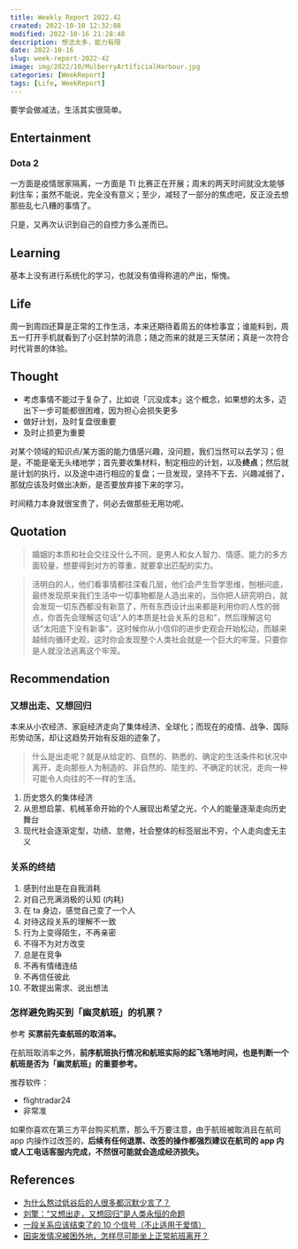```yaml
---
title: Weekly Report 2022.42
created: 2022-10-10 12:32:08
modified: 2022-10-16 21:28:48
description: 想法太多，能力有限
date: 2022-10-16
slug: week-report-2022-42
image: img/2022/10/MulberryArtificialHarbour.jpg
categories: [WeekReport]
tags: [Life, WeekReport]
---
```


要学会做减法，生活其实很简单。

## Entertainment

### Dota 2

一方面是疫情居家隔离，一方面是 TI 比赛正在开展；周末的两天时间就没太能够刹住车；虽然不能说，完全没有意义；至少，减轻了一部分的焦虑吧，反正没去想那些乱七八糟的事情了。

只是，又再次认识到自己的自控力多么差而已。

## Learning

基本上没有进行系统化的学习，也就没有值得称道的产出，惭愧。

## Life

周一到周四还算是正常的工作生活，本来还期待着周五的体检事宜；谁能料到，周五一打开手机就看到了小区封禁的消息；随之而来的就是三天禁闭；真是一次符合时代背景的体验。

## Thought

- 考虑事情不能过于复杂了，比如说「沉没成本」这个概念，如果想的太多，迈出下一步可能都很困难，因为担心会损失更多
- 做好计划，及时复盘很重要
- 及时止损更为重要

对某个领域的知识点/某方面的能力值感兴趣，没问题，我们当然可以去学习；但是，不能是毫无头绪地学；首先要收集材料，制定相应的计划，以及**终点**；然后就是计划的执行，以及途中进行相应的复盘；一旦发现，坚持不下去、兴趣减弱了，那就应该及时做出决断，是否要放弃接下来的学习。

时间精力本身就很宝贵了，何必去做那些无用功呢。

## Quotation

> 婚姻的本质和社会交往没什么不同，是男人和女人智力、情感、能力的多方面较量，想要得到对方的尊重，就要拿出匹配的实力。

> 活明白的人，他们看事情都往深看几层，他们会产生哲学思维，刨根问底，最终发现原来我们生活中一切事物都是人造出来的，当你把人研究明白，就会发现一切东西都没有新意了，所有东西设计出来都是利用你的人性的弱点，你首先会理解这句话“人的本质是社会关系的总和”，然后理解这句话“太阳底下没有新事”，这时候你从小信仰的进步史观会开始松动，而越来越倾向循环史观，这时你会发现整个人类社会就是一个巨大的牢笼，只要你是人就没法逃离这个牢笼。

## Recommendation

### 又想出走、又想回归

本来从小农经济、家庭经济走向了集体经济、全球化；而现在的疫情、战争、国际形势动荡，却让这趋势开始有反爼的迹象了。

> 什么是出走呢？就是从给定的、自然的、熟悉的、确定的生活条件和状况中离开，走向那些人为制造的、非自然的、陌生的、不确定的状况，走向一种可能令人向往的不一样的生活。

1. 历史悠久的集体经济
2. 从思想启蒙、机械革命开始的个人展现出希望之光，个人的能量逐渐走向历史舞台
3. 现代社会逐渐定型，功绩、怠倦，社会整体的标签层出不穷，个人走向虚无主义

### 关系的终结

1. 感到付出是在自我消耗
2. 对自己充满消极的认知 (内耗)
3. 在 ta 身边，感觉自己变了一个人
4. 对待这段关系的理解不一致
5. 行为上变得陌生，不再亲密
6. 不得不为对方改变
7. 总是在竞争
8. 不再有情绪连结
9. 不再信任彼此
10. 不敢提出需求、说出想法

### 怎样避免购买到「幽灵航班」的机票？

参考 **买票前先查航班的取消率。**

在航班取消率之外，**前序航班执行情况和航班实际的起飞落地时间，也是判断一个航班是否为「幽灵航班」的重要参考。**

推荐软件：

- flightradar24
- 非常准

如果你喜欢在第三方平台购买机票，那么千万要注意，由于航班被取消且在航司 app 内操作过改签的，**后续有任何退票、改签的操作都强烈建议在航司的 app 内或人工电话客服内完成，不然很可能就会造成经济损失。**

## References

- [为什么熬过低谷后的人很多都沉默少言了？](https://www.zhihu.com/question/521456695/answer/2705475110)
- [刘擎：“又想出走，又想回归”是人类永恒的命题](https://mp.weixin.qq.com/s/9l8xazEb_Ww8UTetJrz4FA)
- [一段关系应该结束了的 10 个信号（不止适用于爱情）](https://mp.weixin.qq.com/s/ajiWYC-rXhyYw70tCm9wbA)
- [因突发情况被困外地，怎样尽可能坐上正常航班离开？](https://sspai.com/post/76106)
